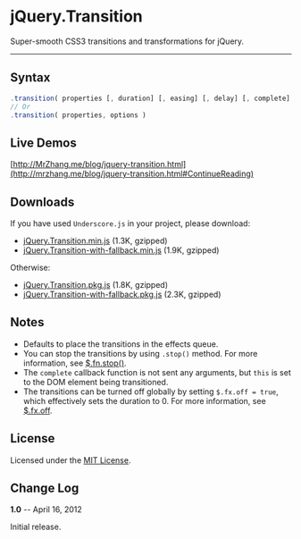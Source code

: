 # jQuery.Transition

Super-smooth CSS3 transitions and transformations for jQuery.

---


## Syntax

```javascript
.transition( properties [, duration] [, easing] [, delay] [, complete] )
// Or
.transition( properties, options )
```


## Live Demos

[http://MrZhang.me/blog/jquery-transition.html](http://mrzhang.me/blog/jquery-transition.html#ContinueReading)


## Downloads

If you have used `Underscore.js` in your project, please download:

- [jQuery.Transition.min.js](https://github.com/downloads/jsw0528/Transition/jquery.transition.min.js) (1.3K, gzipped)
- [jQuery.Transition-with-fallback.min.js](https://github.com/downloads/jsw0528/Transition/jquery.transition-with-fallback.min.js) (1.9K, gzipped)

Otherwise:

- [jQuery.Transition.pkg.js](https://github.com/downloads/jsw0528/Transition/jquery.transition.pkg.js) (1.8K, gzipped)
- [jQuery.Transition-with-fallback.pkg.js](https://github.com/downloads/jsw0528/Transition/jquery.transition-with-fallback.pkg.js) (2.3K, gzipped)


## Notes

- Defaults to place the transitions in the effects queue.
- You can stop the transitions by using `.stop()` method. For more information, see [$.fn.stop()](http://api.jquery.com/stop).
- The `complete` callback function is not sent any arguments, but `this` is set to the DOM element being transitioned.
- The transitions can be turned off globally by setting `$.fx.off = true`, which effectively sets the duration to 0. For more information, see [$.fx.off](http://api.jquery.com/jquery.fx.off).


## License

Licensed under the [MIT License](http://www.opensource.org/licenses/mit-license.php).


## Change Log

**1.0**  -- April 16, 2012

Initial release.
